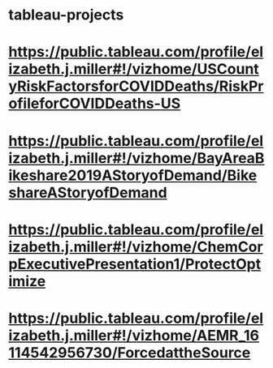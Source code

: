 # tableau-projects
# https://public.tableau.com/profile/elizabeth.j.miller#!/vizhome/USCountyRiskFactorsforCOVIDDeaths/RiskProfileforCOVIDDeaths-US
# https://public.tableau.com/profile/elizabeth.j.miller#!/vizhome/BayAreaBikeshare2019AStoryofDemand/BikeshareAStoryofDemand
# https://public.tableau.com/profile/elizabeth.j.miller#!/vizhome/ChemCorpExecutivePresentation1/ProtectOptimize
# https://public.tableau.com/profile/elizabeth.j.miller#!/vizhome/AEMR_16114542956730/ForcedattheSource
